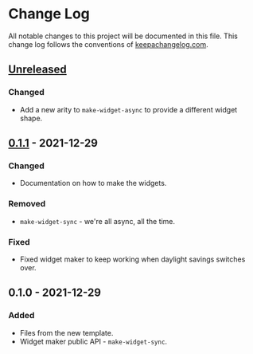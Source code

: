 # Change Log
All notable changes to this project will be documented in this file. This change log follows the conventions of [keepachangelog.com](http://keepachangelog.com/).

## [Unreleased]
### Changed
- Add a new arity to `make-widget-async` to provide a different widget shape.

## [0.1.1] - 2021-12-29
### Changed
- Documentation on how to make the widgets.

### Removed
- `make-widget-sync` - we're all async, all the time.

### Fixed
- Fixed widget maker to keep working when daylight savings switches over.

## 0.1.0 - 2021-12-29
### Added
- Files from the new template.
- Widget maker public API - `make-widget-sync`.

[Unreleased]: https://github.com/your-name/word-list/compare/0.1.1...HEAD
[0.1.1]: https://github.com/your-name/word-list/compare/0.1.0...0.1.1
